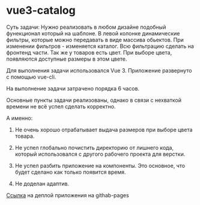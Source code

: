 # vue3-catalog

Суть задачи: Нужно реализовать в любом дизайне подобный фунекционал который на шаблоне. В левой колонке динамические фильтры, которые можно передавать в виде массива обьектов. При изменении фильтров - изменяется каталог. Всю фильтрацию сделать на фронтенд части. 
Так же у товаров есть цвет. При выборе цвета, появляются доступные размеры в этом цвете.

Для выполнения задачи использовался Vue 3. Приложение развернуто с помощью vue-cli.

На выполнение задачи затрачено порядка 6 часов.

Основные пункты задачи реализованы, однако в связи с нехваткой времени не всё успел сделать корректно.

А именно:
1. Не очень хорошо отрабатывает выдача размеров при выборе цвета товара.

2. Hе успел глобально почистить директорию от лишнего кода, который использовался с другого рабочего проекта для верстки.

3. Hе успел разбить приложение на компоненты. Это основное, что будет сделано как только появится время.

4. Не доделан адаптив.

 [Ссылка](https://kovaldos.github.io/vue3-test-task/) на деплой приложения на githab-pages
